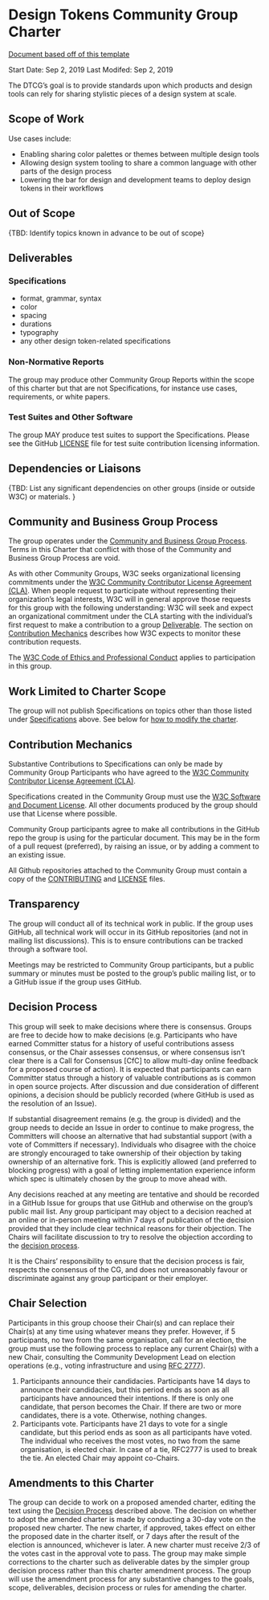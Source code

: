 # Design Tokens Community Group Charter

[Document based off of this template](https://w3c.github.io/cg-charter/CGCharter.html)

Start Date: Sep 2, 2019
Last Modifed: Sep 2, 2019

The DTCG’s goal is to provide standards upon which products and design tools can rely for sharing stylistic pieces of a design system at scale.

## Scope of Work

Use cases include:

- Enabling sharing color palettes or themes between multiple design tools
- Allowing design system tooling to share a common language with other parts of the design process
- Lowering the bar for design and development teams to deploy design tokens in their workflows

## Out of Scope

{TBD: Identify topics known in advance to be out of scope}

## Deliverables

### Specifications<a name="specifications"></a>

- format, grammar, syntax
- color
- spacing
- durations
- typography
- any other design token-related specifications

### Non-Normative Reports

The group may produce other Community Group Reports within the scope of this charter but that are not Specifications, for instance use cases, requirements, or white papers.

### Test Suites and Other Software

The group MAY produce test suites to support the Specifications. Please see the GitHub [LICENSE](https://github.com/design-tokens/working-group/blob/master/LICENSE.md) file for test suite contribution licensing information.

## Dependencies or Liaisons

{TBD: List any significant dependencies on other groups (inside or outside W3C) or materials. }

## Community and Business Group Process

The group operates under the [Community and Business Group Process](https://www.w3.org/community/about/agreements/). Terms in this Charter that conflict with those of the Community and Business Group Process are void.

As with other Community Groups, W3C seeks organizational licensing commitments under the [W3C Community Contributor License Agreement (CLA)](http://www.w3.org/community/about/agreements/cla/). When people request to participate without representing their organization’s legal interests, W3C will in general approve those requests for this group with the following understanding: W3C will seek and expect an organizational commitment under the CLA starting with the individual’s first request to make a contribution to a group [Deliverable](#deliverables). The section on [Contribution Mechanics](#contrib) describes how W3C expects to monitor these contribution requests.

The [W3C Code of Ethics and Professional Conduct](https://www.w3.org/Consortium/cepc/) applies to participation in this group.

## Work Limited to Charter Scope

The group will not publish Specifications on topics other than those listed under [Specifications](#specifications) above. See below for [how to modify the charter](#charter-change).

## Contribution Mechanics<a name="contrib"></a>

Substantive Contributions to Specifications can only be made by Community Group Participants who have agreed to the [W3C Community Contributor License Agreement (CLA)](http://www.w3.org/community/about/agreements/cla/).

Specifications created in the Community Group must use the [W3C Software and Document License](http://www.w3.org/Consortium/Legal/2015/copyright-software-and-document). All other documents produced by the group should use that License where possible.

Community Group participants agree to make all contributions in the GitHub repo the group is using for the particular document. This may be in the form of a pull request (preferred), by raising an issue, or by adding a comment to an existing issue.

All Github repositories attached to the Community Group must contain a copy of the [CONTRIBUTING](https://github.com/design-tokens/working-group/blob/master/CONTRIBUTING.md) and [LICENSE](https://github.com/design-tokens/working-group/blob/master/LICENSE.md) files.

## Transparency

The group will conduct all of its technical work in public. If the group uses GitHub, all technical work will occur in its GitHub repositories (and not in mailing list discussions). This is to ensure contributions can be tracked through a software tool.

Meetings may be restricted to Community Group participants, but a public summary or minutes must be posted to the group’s public mailing list, or to a GitHub issue if the group uses GitHub.

## Decision Process<a name="decision"></a>

This group will seek to make decisions where there is consensus. Groups are free to decide how to make decisions (e.g. Participants who have earned Committer status for a history of useful contributions assess consensus, or the Chair assesses consensus, or where consensus isn’t clear there is a Call for Consensus [CfC] to allow multi-day online feedback for a proposed course of action). It is expected that participants can earn Committer status through a history of valuable contributions as is common in open source projects. After discussion and due consideration of different opinions, a decision should be publicly recorded (where GitHub is used as the resolution of an Issue).

If substantial disagreement remains (e.g. the group is divided) and the group needs to decide an Issue in order to continue to make progress, the Committers will choose an alternative that had substantial support (with a vote of Committers if necessary). Individuals who disagree with the choice are strongly encouraged to take ownership of their objection by taking ownership of an alternative fork. This is explicitly allowed (and preferred to blocking progress) with a goal of letting implementation experience inform which spec is ultimately chosen by the group to move ahead with.

Any decisions reached at any meeting are tentative and should be recorded in a GitHub Issue for groups that use GitHub and otherwise on the group’s public mail list. Any group participant may object to a decision reached at an online or in-person meeting within 7 days of publication of the decision provided that they include clear technical reasons for their objection. The Chairs will facilitate discussion to try to resolve the objection according to the [decision process](#decision).

It is the Chairs’ responsibility to ensure that the decision process is fair, respects the consensus of the CG, and does not unreasonably favour or discriminate against any group participant or their employer.

## Chair Selection

Participants in this group choose their Chair(s) and can replace their Chair(s) at any time using whatever means they prefer. However, if 5 participants, no two from the same organisation, call for an election, the group must use the following process to replace any current Chair(s) with a new Chair, consulting the Community Development Lead on election operations (e.g., voting infrastructure and using [RFC 2777](https://tools.ietf.org/html/rfc2777)).

1.  Participants announce their candidacies. Participants have 14 days to announce their candidacies, but this period ends as soon as all participants have announced their intentions. If there is only one candidate, that person becomes the Chair. If there are two or more candidates, there is a vote. Otherwise, nothing changes.
2.  Participants vote. Participants have 21 days to vote for a single candidate, but this period ends as soon as all participants have voted. The individual who receives the most votes, no two from the same organisation, is elected chair. In case of a tie, RFC2777 is used to break the tie. An elected Chair may appoint co-Chairs.

## Amendments to this Charter

The group can decide to work on a proposed amended charter, editing the text using the [Decision Process](#decision) described above. The decision on whether to adopt the amended charter is made by conducting a 30-day vote on the proposed new charter. The new charter, if approved, takes effect on either the proposed date in the charter itself, or 7 days after the result of the election is announced, whichever is later. A new charter must receive 2/3 of the votes cast in the approval vote to pass. The group may make simple corrections to the charter such as deliverable dates by the simpler group decision process rather than this charter amendment process. The group will use the amendment process for any substantive changes to the goals, scope, deliverables, decision process or rules for amending the charter.
